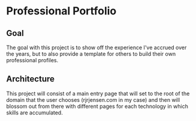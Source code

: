 # Professional Portfolio

## Goal
The goal with this project is to show off the experience I've accrued over the years, but to also provide a template for others to build their own professional profiles.

## Architecture
This project will consist of a main entry page that will set to the root of the domain that the user chooses (rjrjensen.com in my case) and then will blossom out from there with different pages for each technology in which skills are accumulated.
